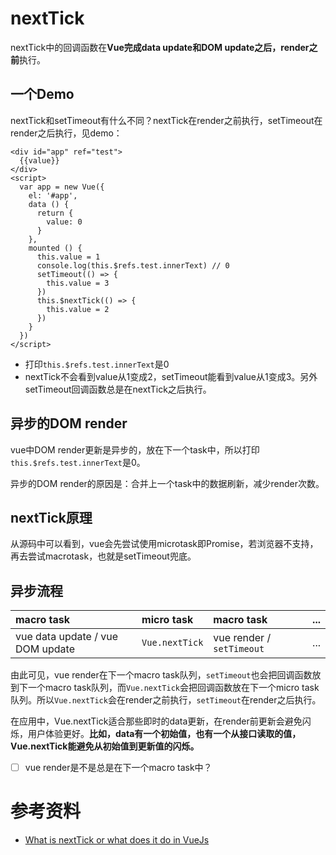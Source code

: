 # nextTick

nextTick中的回调函数在**Vue完成data update和DOM update之后，render之前**执行。

## 一个Demo

nextTick和setTimeout有什么不同？nextTick在render之前执行，setTimeout在render之后执行，见demo：

    <div id="app" ref="test">
      {{value}}
    </div>
    <script>
      var app = new Vue({
        el: '#app',
        data () {
          return {
            value: 0
          }
        },
        mounted () {
          this.value = 1
          console.log(this.$refs.test.innerText) // 0
          setTimeout(() => {
            this.value = 3
          })
          this.$nextTick(() => {
            this.value = 2
          })
        }
      })
    </script>
    
* 打印`this.$refs.test.innerText`是0
* nextTick不会看到value从1变成2，setTimeout能看到value从1变成3。另外setTimeout回调函数总是在nextTick之后执行。

## 异步的DOM render

vue中DOM render更新是异步的，放在下一个task中，所以打印`this.$refs.test.innerText`是0。

异步的DOM render的原因是：合并上一个task中的数据刷新，减少render次数。

## nextTick原理

从源码中可以看到，vue会先尝试使用microtask即Promise，若浏览器不支持，再去尝试macrotask，也就是setTimeout兜底。

## 异步流程

| **macro task** | **micro task** | **macro task** | ... |
| :--- | :--- | :--- | :--- |
| vue data update / vue DOM update | `Vue.nextTick` | vue render / `setTimeout` | ... |

由此可见，vue render在下一个macro task队列，`setTimeout`也会把回调函数放到下一个macro task队列，而`Vue.nextTick`会把回调函数放在下一个micro task队列。所以`Vue.nextTick`会在render之前执行，`setTimeout`在render之后执行。

在应用中，Vue.nextTick适合那些即时的data更新，在render前更新会避免闪烁，用户体验更好。**比如，data有一个初始值，也有一个从接口读取的值，Vue.nextTick能避免从初始值到更新值的闪烁。**

- [ ] vue render是不是总是在下一个macro task中？

# 参考资料

* [What is nextTick or what does it do in VueJs](https://stackoverflow.com/questions/47634258/what-is-nexttick-or-what-does-it-do-in-vuejs)